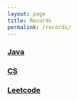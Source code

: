 ```yaml
---
layout: page
title: Records
permalink: /records/
---
```


### [Java](/category/#java)
### [CS](/category/#cs)
### [Leetcode](/category/#leetcode)